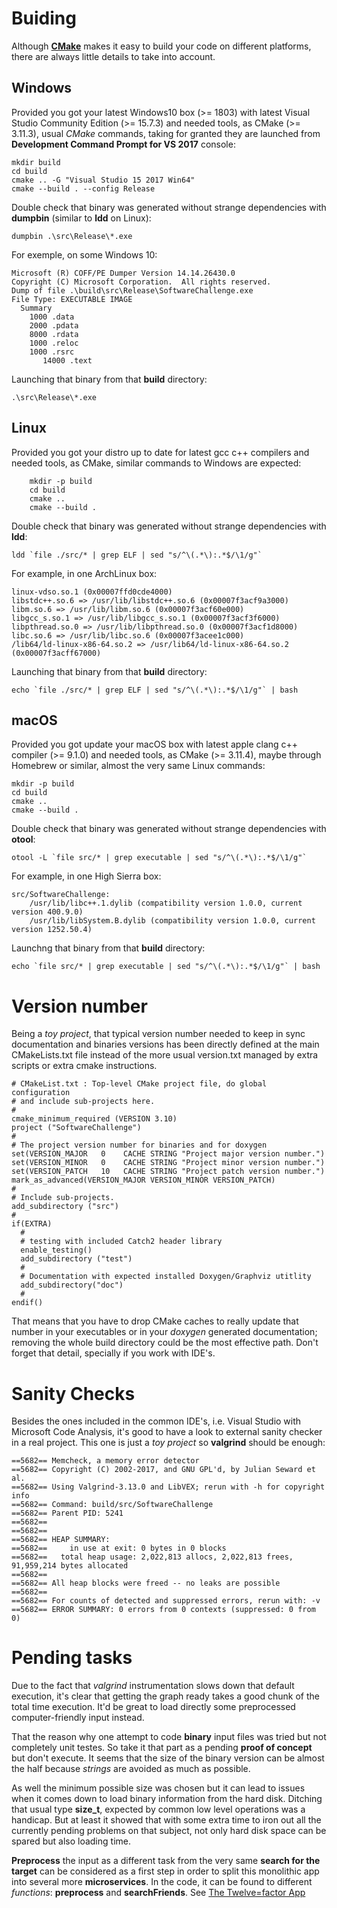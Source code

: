 # Buiding

Although [**CMake**](CMakeLists.txt) makes it easy to build your code on different platforms, there are always little details to take into account. 

## Windows

Provided you got your latest Windows10 box (>= 1803) with latest Visual Studio Community Edition (>= 15.7.3) and needed tools, as CMake (>= 3.11.3),
usual *CMake* commands, taking for granted they are launched from **Development Command Prompt for VS 2017** console:

	mkdir build
	cd build
	cmake .. -G "Visual Studio 15 2017 Win64"
	cmake --build . --config Release

Double check that binary was generated without strange dependencies with **dumpbin** (similar to **ldd** on Linux):

	dumpbin .\src\Release\*.exe

For exemple, on some Windows 10:

	Microsoft (R) COFF/PE Dumper Version 14.14.26430.0
	Copyright (C) Microsoft Corporation.  All rights reserved.
	Dump of file .\build\src\Release\SoftwareChallenge.exe
	File Type: EXECUTABLE IMAGE
	  Summary
		1000 .data
		2000 .pdata
		8000 .rdata
		1000 .reloc
		1000 .rsrc
	       14000 .text

Launching that binary from that **build** directory:

	.\src\Release\*.exe

## Linux

Provided you got your distro up to date for latest gcc c++ compilers and needed tools, as CMake, similar commands to Windows are expected:

        mkdir -p build
        cd build
        cmake ..
        cmake --build .

Double check that binary was generated without strange dependencies with **ldd**:

	ldd `file ./src/* | grep ELF | sed "s/^\(.*\):.*$/\1/g"`

For example, in one ArchLinux box:

	linux-vdso.so.1 (0x00007ffd0cde4000)
	libstdc++.so.6 => /usr/lib/libstdc++.so.6 (0x00007f3acf9a3000)
	libm.so.6 => /usr/lib/libm.so.6 (0x00007f3acf60e000)
	libgcc_s.so.1 => /usr/lib/libgcc_s.so.1 (0x00007f3acf3f6000)
	libpthread.so.0 => /usr/lib/libpthread.so.0 (0x00007f3acf1d8000)
	libc.so.6 => /usr/lib/libc.so.6 (0x00007f3acee1c000)
	/lib64/ld-linux-x86-64.so.2 => /usr/lib64/ld-linux-x86-64.so.2 (0x00007f3acff67000)

Launching that binary from that **build** directory:
	
	echo `file ./src/* | grep ELF | sed "s/^\(.*\):.*$/\1/g"` | bash

## macOS

Provided you got update your macOS box with latest apple clang c++ compiler (>= 9.1.0) and needed tools, as CMake (>= 3.11.4), maybe through Homebrew or similar, almost the very same Linux commands:

	mkdir -p build
	cd build
	cmake ..
	cmake --build .

Double check that binary was generated without strange dependencies with **otool**:

	otool -L `file src/* | grep executable | sed "s/^\(.*\):.*$/\1/g"`

For example, in one High Sierra box:

	src/SoftwareChallenge:
		/usr/lib/libc++.1.dylib (compatibility version 1.0.0, current version 400.9.0)
		/usr/lib/libSystem.B.dylib (compatibility version 1.0.0, current version 1252.50.4)

Launchng that binary from that **build** directory:

	echo `file src/* | grep executable | sed "s/^\(.*\):.*$/\1/g"` | bash

# Version number

Being a *toy project*, that typical version number needed to keep in sync documentation and binaries versions has been directly defined at the main CMakeLists.txt file instead of the more usual version.txt managed by extra scripts or extra cmake instructions.

	# CMakeList.txt : Top-level CMake project file, do global configuration
	# and include sub-projects here.
	#
	cmake_minimum_required (VERSION 3.10)
	project ("SoftwareChallenge")
	#
	# The project version number for binaries and for doxygen
	set(VERSION_MAJOR   0    CACHE STRING "Project major version number.")
	set(VERSION_MINOR   0    CACHE STRING "Project minor version number.")
	set(VERSION_PATCH   10   CACHE STRING "Project patch version number.")
	mark_as_advanced(VERSION_MAJOR VERSION_MINOR VERSION_PATCH)
	#
	# Include sub-projects.
	add_subdirectory ("src")
	#
	if(EXTRA)
	  #
	  # testing with included Catch2 header library
	  enable_testing()
	  add_subdirectory ("test")
	  #
	  # Documentation with expected installed Doxygen/Graphviz utitlity
  	  add_subdirectory("doc")
	  #
	endif()

That means that you have to drop CMake caches to really update that number in your executables or in your *doxygen* generated documentation; removing the whole build directory could be the most effective path. Don't forget that detail, specially if you work with IDE's.

# Sanity Checks

Besides the ones included in the common IDE's, i.e. Visual Studio with Microsoft Code Analysis, it's good to have a look to external sanity checker in a real project. This one is just a *toy project* so **valgrind** should be enough:

 
	==5682== Memcheck, a memory error detector
	==5682== Copyright (C) 2002-2017, and GNU GPL'd, by Julian Seward et al.
	==5682== Using Valgrind-3.13.0 and LibVEX; rerun with -h for copyright info
	==5682== Command: build/src/SoftwareChallenge
	==5682== Parent PID: 5241
	==5682== 
	==5682== 
	==5682== HEAP SUMMARY:
	==5682==     in use at exit: 0 bytes in 0 blocks
	==5682==   total heap usage: 2,022,813 allocs, 2,022,813 frees, 91,959,214 bytes allocated
	==5682== 
	==5682== All heap blocks were freed -- no leaks are possible
	==5682== 
	==5682== For counts of detected and suppressed errors, rerun with: -v
	==5682== ERROR SUMMARY: 0 errors from 0 contexts (suppressed: 0 from 0)

# Pending tasks

Due to the fact that *valgrind* instrumentation slows down that default execution, it's clear that getting the graph ready takes a good chunk of the total time execution. It'd be great to load directly some preprocessed computer-friendly input instead.

That the reason why one attempt to code **binary** input files was tried but not completely unit testes.
So take it that part as a pending **proof of concept** but don't execute. It seems that the size of the binary version
can be almost the half because *strings* are avoided as much as possible.

As well the minimum possible size was chosen but it can lead to issues when it comes down to load binary information from the hard disk. Ditching that usual type **size_t**, expected by common low level operations was a handicap. 
But at least it showed that with some extra time to iron out all the currently pending problems on that subject, not only hard disk space can be spared but also loading time. 

**Preprocess** the input as a different task from the very same **search for the target** can be considered as a first step in order to split this monolithic app into several more **microservices**.
In the code, it can be found to different *functions*: **preprocess** and **searchFriends**. See [The Twelve=factor App](https://12factor.net/)

